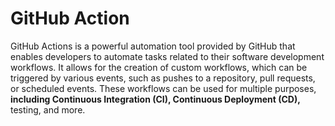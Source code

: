# GitHub Action

GitHub Actions is a powerful automation tool provided by GitHub that enables developers to automate tasks 
related to their software development workflows. It allows for the creation of custom workflows, which can be 
triggered by various events, such as pushes to a repository, pull requests, or scheduled events. These 
workflows can be used for multiple purposes, **including Continuous Integration (CI), Continuous Deployment 
(CD),** testing, and more.
